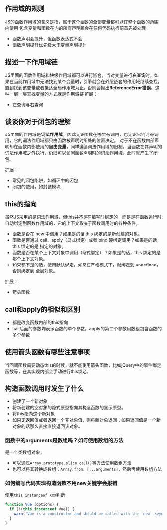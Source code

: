 

## 作用域的规则
JS的函数作用域的含义是指，属于这个函数的全部变量都可以在整个函数的范围内使用
包含变量和函数在内的所有声明都会在任何代码执行前首先被处理。
* 函数声明会提升，但函数表达式不会
* 函数声明提升优先级大于变量声明提升    


## 描述一下作用域链
JS里面的函数作用域和块级作用域都可以进行嵌套，当对变量进行**右查询**时，如果在当前作用域中无法找到某个变量时，引擎就会在外层嵌套的作用域继续查找，直到找到该变量或者抵达全局作用域为止，否则会抛出**ReferenceError错误**。这种一层一层查找变量的方式就是作用域链
扩展：
* 左查询与右查询

## 谈谈你对于闭包的理解
JS里面的作用域是**词法作用域**，因此无论函数在哪里被调用，也无论它何时被调用，它的词法作用域都只由函数被声明时所处的位置决定。
对于不在函数内部声明却在函数内部使用的**自由变量**，同样遵循词法作用域的限制。当函数在其声明的词法作用域之外执行，仍旧可以访问函数声明时的词法作用域，此时就产生了闭包。

扩展：
* 常见的闭包陷阱，如循环中的闭包
* 闭包的使用，如封装模块

## this的指向
虽然JS采用的是词法作用域，但this并不是在编写时绑定的，而是是在函数运行时自动绑定到函数作用域的，它的上下文取决于函数调用时的各种条件。
* 函数是否在 new 中调用？如果是的话 this 绑定的是新创建的对象。 
* 函数是否通过 call、apply（显式绑定）或者 bind 硬绑定调用？如果是的话，this 绑定的是 指定的对象。
* 函数是否在某个上下文对象中调用（隐式绑定）？如果是的话，this 绑定的是那个上下文对象。
* 如果都不是的话，使用默认绑定。如果在严格模式下，就绑定到 undefined，否则绑定到 全局对象。

扩展：
* 箭头函数



## call和apply的相似和区别
* 都是改变函数内部的this指向
* call后面的参数均表示函数的单个参数，apply的第二个参数用数组包含函数的多个参数

## 使用箭头函数有哪些注意事项
当回调函数需要动态this的时候，就不能使用箭头函数，比如jQuery中的事件绑定函数等，在其实现内部会手动进行this绑定。

## 构造函数调用时发生了什么
* 创建了一个新对象
* 将新创建的空对象的隐式原型指向其构造函数的显示原型。
* 将this指向这个新对象
* 如果无返回值或者返回一个非对象值，则将新对象返回；如果返回值是一个新对象的话那么直接直接返回该对象。



### 函数中的arguments是数组吗？如何使用数组的方法

是一个类数组对象，
* 可以通过`Array.prototype.slice.call()`等方法使用数组方法
* 也可以将其转换成数组：`Array.from`、`[...arguments]`，然后再使用数组方法

### 如何编写代码实现构造函数不用new关键字会报错
使用`this instanceof XXX`判断
```js
function Vue (options) {
  if (!(this instanceof Vue)) {
    warn('Vue is a constructor and should be called with the `new` keyword')
  }
}

```